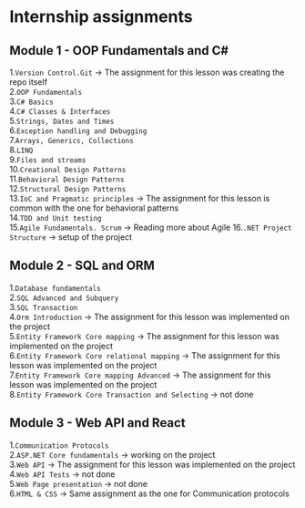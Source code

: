 # Internship assignments

## Module 1 - OOP Fundamentals and C#

1.`Version Control.Git` -> The assignment for this lesson was creating the repo itself \
2.`OOP Fundamentals`\
3.`C# Basics`\
4.`C# Classes & Interfaces`\
5.`Strings, Dates and Times`\
6.`Exception handling and Debugging`\
7.`Arrays, Generics, Collections`\
8.`LINQ`\
9.`Files and streams`\
10.`Creational Design Patterns`\
11.`Behavioral Design Patterns`\
12.`Structural Design Patterns`\
13.`IoC and Pragmatic principles` -> The assignment for this lesson is common with the one for behavioral patterns\
14.`TDD and Unit testing`\
15.`Agile Fundamentals. Scrum` -> Reading more about Agile
16.`.NET Project Structure` -> setup of the project

## Module 2 - SQL and ORM

1.`Database fundamentals`\
2.`SQL Advanced and Subquery`\
3.`SQL Transaction`\
4.`Orm Introduction` -> The assignment for this lesson was implemented on the project\
5.`Entity Framework Core mapping` -> The assignment for this lesson was implemented on the project\
6.`Entity Framework Core relational mapping` -> The assignment for this lesson was implemented on the project\
7.`Entity Framework Core mapping Advanced` -> The assignment for this lesson was implemented on the project\
8.`Entity Framework Core Transaction and Selecting` -> not done

## Module 3 - Web API and React

1.`Communication Protocols`\
2.`ASP.NET Core fundamentals` -> working on the project\
3.`Web API` -> The assignment for this lesson was implemented on the project\
4.`Web API Tests` -> not done\
5.`Web Page presentation` -> not done\
6.`HTML & CSS` -> Same assignment as the one for Communication protocols
